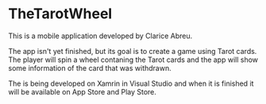 # TheTarotWheel

This is a mobile application developed by Clarice Abreu.

The app isn't yet finished, but its goal is to create a game using Tarot cards.
The player will spin a wheel contaning the Tarot cards and the app will show some information of the card that was withdrawn.

The is being developed on Xamrin in Visual Studio and when it is finished it will be available on App Store and Play Store.
